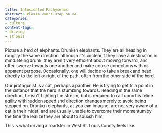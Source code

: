 ```yaml
---
title: Intoxicated Pachyderms
abstract: Please don't step on me.
categories:
- culture
content-tags:
- driving
- stlouis
---
```


Picture a herd of elephants.  Drunken elephants.  They are all heading in roughly the same direction, although it's unclear if they have a destination in mind.  Being drunk, they aren't very efficient about moving forward, and often swerve towards one another and make course corrections with no apparent purpose.  Occasionally, one will decide to take a break and head directly to the left or right of the path, often from the other side of the herd.

Our protagonist is a cat, perhaps a panther.  He is trying to get to a point in the distance that the herd is stumbling towards.  Heading in the same direction, he isn't fighting the stream, but is required to call upon his feline agility with sudden speed and direction changes merely to avoid being stepped on.  Drunken elephants, as you can imagine, are not very aware of a cat in their midst, and are usually unable to overcome their momentum by the time the realize they are about to squash him.

This is what driving a roadster in West St. Louis County feels like.
